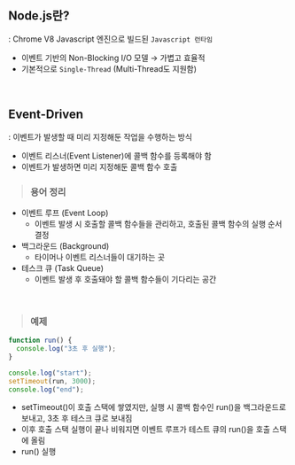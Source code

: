 ## Node.js란?

: Chrome V8 Javascript 엔진으로 빌드된 `Javascript 런타임`

- 이벤트 기반의 Non-Blocking I/O 모델 → 가볍고 효율적
- 기본적으로 `Single-Thread` (Multi-Thread도 지원함)

<br>

## Event-Driven

: 이벤트가 발생할 때 미리 지정해둔 작업을 수행하는 방식

- 이벤트 리스너(Event Listener)에 콜백 함수를 등록해야 함
- 이벤트가 발생하면 미리 지정해둔 콜백 함수 호출

> ### 용어 정리

- 이벤트 루프 (Event Loop)
  - 이벤트 발생 시 호출할 콜백 함수들을 관리하고, 호출된 콜백 함수의 실행 순서 결정
- 백그라운드 (Background)
  - 타이머나 이벤트 리스너들이 대기하는 곳
- 테스크 큐 (Task Queue)
  - 이벤트 발생 후 호출돼야 할 콜백 함수들이 기다리는 공간

<br>

> ### 예제

```javascript
function run() {
  console.log("3초 후 실행");
}

console.log("start");
setTimeout(run, 3000);
console.log("end");
```

- setTimeout()이 호출 스택에 쌓였지만, 실행 시 콜백 함수인 run()을 백그라운드로 보내고, 3초 후 테스크 큐로 보내짐
- 이후 호출 스택 실행이 끝나 비워지면 이벤트 루프가 테스트 큐의 run()을 호출 스택에 올림
- run() 실행
